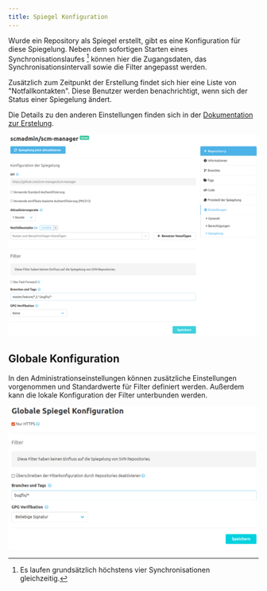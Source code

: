 ```yaml
---
title: Spiegel Konfiguration
---
```


Wurde ein Repository als Spiegel erstellt, gibt es eine Konfiguration für diese Spiegelung. 
Neben dem sofortigen Starten eines Synchronisationslaufes [^1] können hier die Zugangsdaten,
das Synchronisationsintervall sowie die Filter angepasst werden.

Zusätzlich zum Zeitpunkt der Erstellung findet sich hier eine Liste von "Notfallkontakten". Diese
Benutzer werden benachrichtigt, wenn sich der Status einer Spiegelung ändert.

Die Details zu den anderen Einstellungen finden sich in der [Dokumentation zur Erstelung](../create).

![Konfiguration der Spiegelung](assets/mirror-configuration.png)

[^1]: Es laufen grundsätzlich höchstens vier Synchronisationen gleichzeitig.

## Globale Konfiguration

In den Administrationseinstellungen können zusätzliche Einstellungen vorgenommen
und Standardwerte für Filter definiert werden. Außerdem kann die lokale Konfiguration
der Filter unterbunden werden.

![Konfiguration der Spiegelung](assets/global-mirror-configuration.png)
